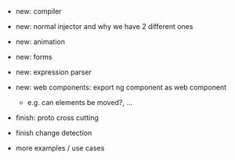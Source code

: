 - new: compiler
- new: normal injector and why we have 2 different ones
- new: animation
- new: forms
- new: expression parser
- new: web components: export ng component as web component
  * e.g. can elements be moved?, ...

- finish: proto cross cutting
- finish change detection
- more examples / use cases
